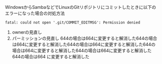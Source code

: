 WindowsからSambaなどでLinuxのGitリポジトリにコミットしたときに以下のエラーになった場合の対処方法

```
fatal: could not open '.git/COMMIT_EDITMSG': Permission denied
```

1. ownerの見直し
1. パーミッションの見直し
644の場合は664に変更すると解消した644の場合は664に変更すると解消した644の場合は664に変更すると解消した644の場合は664に変更すると解消した644の場合は664に変更すると解消した644の場合は664
に変更すると解消した
